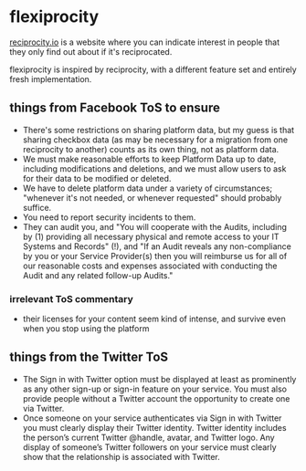# flexiprocity

[reciprocity.io](https://reciprocity.io) is a website where you can indicate
interest in people that they only find out about if it's reciprocated.

flexiprocity is inspired by reciprocity, with a different feature set and
entirely fresh implementation.

## things from Facebook ToS to ensure

- There's some restrictions on sharing platform data, but my guess is that
  sharing checkbox data (as may be necessary for a migration from one
  reciprocity to another) counts as its own thing, not as platform data.
- We must make reasonable efforts to keep Platform Data up to date, including
  modifications and deletions, and we must allow users to ask for their data to
  be modified or deleted.
- We have to delete platform data under a variety of circumstances; "whenever
  it's not needed, or whenever requested" should probably suffice.
- You need to report security incidents to them.
- They can audit you, and "You will cooperate with the Audits, including by (1)
  providing all necessary physical and remote access to your IT Systems and
  Records" (!), and "If an Audit reveals any non-compliance by you or your
  Service Provider(s) then you will reimburse us for all of our reasonable costs
  and expenses associated with conducting the Audit and any related follow-up
  Audits."

### irrelevant ToS commentary

- their licenses for your content seem kind of intense, and survive even when
  you stop using the platform

## things from the Twitter ToS

- The Sign in with Twitter option must be displayed at least as prominently as
  any other sign-up or sign-in feature on your service. You must also provide
  people without a Twitter account the opportunity to create one via Twitter.
- Once someone on your service authenticates via Sign in with Twitter you must
  clearly display their Twitter identity. Twitter identity includes the person’s
  current Twitter @handle, avatar, and Twitter logo. Any display of someone’s
  Twitter followers on your service must clearly show that the relationship is
  associated with Twitter.

